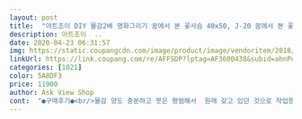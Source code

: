 ```yaml
---
layout: post 
title:  "아트조이 DIY 물감2배 명화그리기 꿈에서 본 꽃사슴 40x50, J-20 꿈에서 본 꽃사슴 40X50" 
description: 아트조이  ..
date: 2020-04-23 06:31:57 
img: https://static.coupangcdn.com/image/product/image/vendoritem/2018/10/31/3630196825/6af808a4-5aa9-4082-bf40-1336211eb9eb.jpg 
linkUrl: https://link.coupang.com/re/AFFSDP?lptag=AF3600438&subid=ahnPublicAsk&pageKey=71392956&itemId=238226683&vendorItemId=3630196825&traceid=V0-113-86a6ab07a0c43371 
categories: [1021] 
color: 5A8DF3 
price: 11900 
author: Ask View Shop 
cont:  "●구매후기●<br/>물감 양도 충분하고 붓은 평범해서  원래 갖고 있던 것으로 작업했습니다.<br/> 칠해야하는 면적이 커서 진행되는게 잘 보여서 흥미로웠습니다.<br/><br/>반짝이가 섞인 유화물감을 접하는 것도 재밌는 경험이었습니다.<br/><br/>시간 많을 때 하기 딱 좋은 취미<br/>시간은 애초에 일주일 잡고 해야지 해서 딱 일주일 걸렸구 틈틈히 했어요 저는 칠하는게 재미있어서 좋았는데 난이도가 쉽진 않은편이라 생각해요<br/>아트조이에서 세번째 구입작품.<br/> 잉어의 지느러미가 숫자랑 잘안보여서 힘들었다.<br/> 6,9,8번숫자가 헤갈리게 표기되어서.<br/> 진하색부터 칠하고 유화느낌나게 듬뿍 칠하는게 완성후 보기 좋았다.<br/> 한숫자만 칠하다보면 지루하니까 한부분씩 완성해가는게 더 빠르고 넓은부위부터 완성해가는게 완성속도가 빠른거같다.<br/> 아트조이, 아트모아에서 판매하는제품은 물감,보존제를 두배로 줘서 항상 물감 모자랄걱정이 없어서 좋았다.<br/> 헬로페인팅에는 작품종류는 많지만 물감,붓만 한세트 들어있고 보존제가 없이 온다.<br/> DIY에서 핀매하는 제품도 물감,붓,보존제 한세트만 주기때문에 물감 모자랄까 걱정하며 하게된다.<br/> 아트조아, 아트모아 두곳은 저렴한가격에 물감,붓,보존적 두배로 줘서 좋다.<br/> 작품 다 윈본의 색감이랑은 좀 다른듯하다.<br/><br/>" 
---
```

